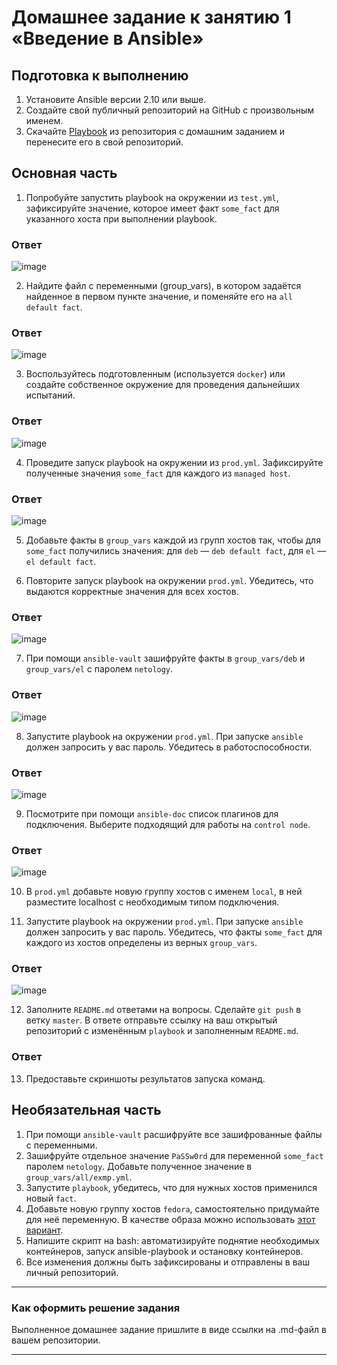 # Домашнее задание к занятию 1 «Введение в Ansible»

## Подготовка к выполнению

1. Установите Ansible версии 2.10 или выше.
2. Создайте свой публичный репозиторий на GitHub с произвольным именем.
3. Скачайте [Playbook](./playbook/) из репозитория с домашним заданием и перенесите его в свой репозиторий.

## Основная часть

1. Попробуйте запустить playbook на окружении из `test.yml`, зафиксируйте значение, которое имеет факт `some_fact` для указанного хоста при выполнении playbook.
### Ответ
![image](https://github.com/user-attachments/assets/5196e5da-e432-434b-b638-30aad010c87f)

2. Найдите файл с переменными (group_vars), в котором задаётся найденное в первом пункте значение, и поменяйте его на `all default fact`.
### Ответ
![image](https://github.com/user-attachments/assets/0f6e553a-de8b-46bd-aa29-47e92937d6fb)

3. Воспользуйтесь подготовленным (используется `docker`) или создайте собственное окружение для проведения дальнейших испытаний.
### Ответ
![image](https://github.com/user-attachments/assets/f10bc44c-167a-4b0b-8e55-e84f5e557582)

4. Проведите запуск playbook на окружении из `prod.yml`. Зафиксируйте полученные значения `some_fact` для каждого из `managed host`.
### Ответ
![image](https://github.com/user-attachments/assets/8673a13c-c43a-4a9f-afea-f5ea2c3fc2bc)


5. Добавьте факты в `group_vars` каждой из групп хостов так, чтобы для `some_fact` получились значения: для `deb` — `deb default fact`, для `el` — `el default fact`.

6.  Повторите запуск playbook на окружении `prod.yml`. Убедитесь, что выдаются корректные значения для всех хостов.
### Ответ
![image](https://github.com/user-attachments/assets/072cf1f3-aa2e-4f0b-b121-cdba54ce477e)

7. При помощи `ansible-vault` зашифруйте факты в `group_vars/deb` и `group_vars/el` с паролем `netology`.
### Ответ
![image](https://github.com/user-attachments/assets/321bc6c6-1dfd-44b6-abb4-453f7f11205a)

8. Запустите playbook на окружении `prod.yml`. При запуске `ansible` должен запросить у вас пароль. Убедитесь в работоспособности.
### Ответ
![image](https://github.com/user-attachments/assets/bc677f3c-2109-47e0-b4a8-3d21913e1fa1)

9. Посмотрите при помощи `ansible-doc` список плагинов для подключения. Выберите подходящий для работы на `control node`.
### Ответ
![image](https://github.com/user-attachments/assets/cc8e94cd-c4ff-46c9-86d4-eaa355fca675)

10. В `prod.yml` добавьте новую группу хостов с именем  `local`, в ней разместите localhost с необходимым типом подключения.

11. Запустите playbook на окружении `prod.yml`. При запуске `ansible` должен запросить у вас пароль. Убедитесь, что факты `some_fact` для каждого из хостов определены из верных `group_vars`.
### Ответ
![image](https://github.com/user-attachments/assets/c1929a08-7e63-4118-8196-248f374840d5)

12. Заполните `README.md` ответами на вопросы. Сделайте `git push` в ветку `master`. В ответе отправьте ссылку на ваш открытый репозиторий с изменённым `playbook` и заполненным `README.md`.
### Ответ

13. Предоставьте скриншоты результатов запуска команд.


## Необязательная часть

1. При помощи `ansible-vault` расшифруйте все зашифрованные файлы с переменными.
2. Зашифруйте отдельное значение `PaSSw0rd` для переменной `some_fact` паролем `netology`. Добавьте полученное значение в `group_vars/all/exmp.yml`.
3. Запустите `playbook`, убедитесь, что для нужных хостов применился новый `fact`.
4. Добавьте новую группу хостов `fedora`, самостоятельно придумайте для неё переменную. В качестве образа можно использовать [этот вариант](https://hub.docker.com/r/pycontribs/fedora).
5. Напишите скрипт на bash: автоматизируйте поднятие необходимых контейнеров, запуск ansible-playbook и остановку контейнеров.
6. Все изменения должны быть зафиксированы и отправлены в ваш личный репозиторий.

---

### Как оформить решение задания

Выполненное домашнее задание пришлите в виде ссылки на .md-файл в вашем репозитории.

---
